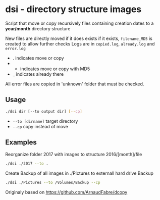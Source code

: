 # dsi - directory structure images

Script that move or copy recursively files containing creation dates to a **year/month** directory structure

New files are directly moved if it does exists if it exists, `filename_MD5` is created to allow further checks
Logs are in `copied.log`, `already.log` and `error.log`

* . indicates move or copy
* + indicates move or copy with MD5
* _ indicates already there

All error files are copied in 'unknown' folder that must be checked.

## Usage

```bash 
./dsi dir [--to output dir] [--cp]
```

* `--to [dirname]` target directory
* `--cp` copy instead of move

## Examples

Reorganize folder 2017 with images to structure 2016/[month]/file

```bash
./dsi ./2017 --to .
```

Create Backup of all images in ./Pictures to externall hard drive Backup

```bash
./dsi ./Pictures --to /Volumes/Backup --cp
```

Originaly based on https://github.com/ArnaudFabre/dcopy

